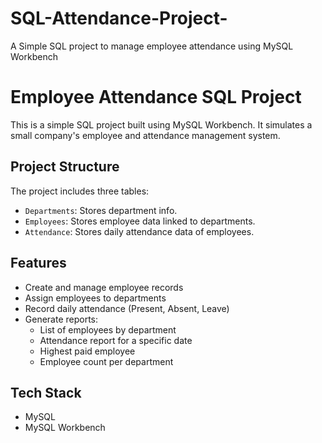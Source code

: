 # SQL-Attendance-Project-
A Simple SQL project to manage employee attendance using MySQL Workbench

# Employee Attendance SQL Project

This is a simple SQL project built using MySQL Workbench. It simulates a small company's employee and attendance management system.

## Project Structure

The project includes three tables:
- `Departments`: Stores department info.
- `Employees`: Stores employee data linked to departments.
- `Attendance`: Stores daily attendance data of employees.

## Features

- Create and manage employee records
- Assign employees to departments
- Record daily attendance (Present, Absent, Leave)
- Generate reports:
  - List of employees by department
  - Attendance report for a specific date
  - Highest paid employee
  - Employee count per department

## Tech Stack

- MySQL
- MySQL Workbench
